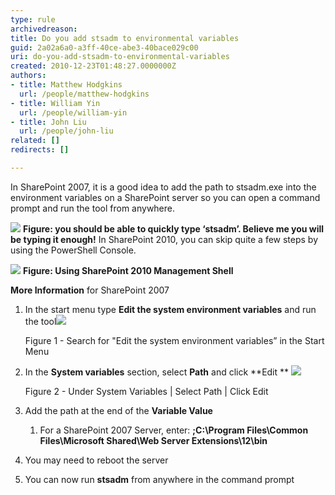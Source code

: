 ```yaml
---
type: rule
archivedreason: 
title: Do you add stsadm to environmental variables
guid: 2a02a6a0-a3ff-40ce-abe3-40bace029c00
uri: do-you-add-stsadm-to-environmental-variables
created: 2010-12-23T01:48:27.0000000Z
authors:
- title: Matthew Hodgkins
  url: /people/matthew-hodgkins
- title: William Yin
  url: /people/william-yin
- title: John Liu
  url: /people/john-liu
related: []
redirects: []

---
```


In SharePoint 2007, it is a good idea to add the path to stsadm.exe into the environment variables on a SharePoint server so you can open a command prompt and run the tool from anywhere.

![](stsadm.png)
**Figure: you should be able to quickly type ‘stsadm’. Believe me you will be typing it enough!** In SharePoint 2010, you can skip quite a few steps by using the PowerShell Console.

![](SP2010PowerShell.png)
**Figure: Using SharePoint 2010 Management Shell**

<!--endintro-->

**More Information** for SharePoint 2007

1. In the start menu type  **Edit the system environment variables** and run the tool![](EnvVariables.png) 

    Figure 1 - Search for "Edit the system environment variables” in the Start Menu
2. In the  **System variables** section, select  **Path** and click  **Edit
** ![](EnvVariables2.png) 

    Figure 2 - Under System Variables | Select Path | Click Edit
3. Add the path at the end of the  **Variable Value**
    1. For a SharePoint 2007 Server, enter:
**;C:\Program Files\Common Files\Microsoft Shared\Web Server Extensions\12\bin**
4. You may need to reboot the server
5. You can now run  **stsadm** from anywhere in the command prompt
